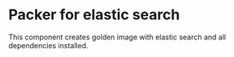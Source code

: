 # Packer for elastic search

This component creates golden image with elastic search and all dependencies installed.
